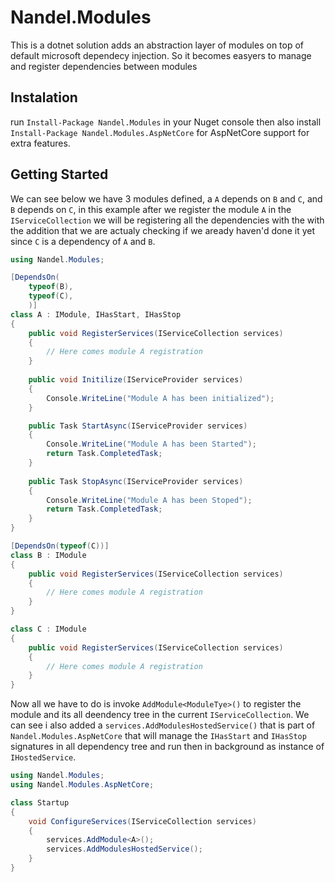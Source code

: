 # Nandel.Modules

This is a dotnet solution adds an abstraction layer of modules on top of default microsoft dependecy injection. 
So it becomes easyers to manage and register dependencies between modules

## Instalation

run `Install-Package Nandel.Modules` in your Nuget console then also install `Install-Package Nandel.Modules.AspNetCore` for AspNetCore support for extra features.

## Getting Started

We can see below we have 3 modules defined, a `A` depends on `B` and `C`, and `B` depends on `C`, in this example after 
we register the module `A` in the `IServiceCollection` we will be registering all the dependencies with the with 
the addition that we are actualy checking if we aready haven'd done it yet since `C` is a dependency of `A` and `B`.

```csharp
using Nandel.Modules;

[DependsOn(
    typeof(B),
    typeof(C),
    )]
class A : IModule, IHasStart, IHasStop
{
    public void RegisterServices(IServiceCollection services)
    {
        // Here comes module A registration
    }
    
    public void Initilize(IServiceProvider services)
    {
        Console.WriteLine("Module A has been initialized");
    }

    public Task StartAsync(IServiceProvider services)
    {
        Console.WriteLine("Module A has been Started");
        return Task.CompletedTask;
    }
    
    public Task StopAsync(IServiceProvider services)
    {
        Console.WriteLine("Module A has been Stoped");
        return Task.CompletedTask;
    }
}

[DependsOn(typeof(C))]
class B : IModule
{
    public void RegisterServices(IServiceCollection services)
    {
        // Here comes module A registration
    }
}

class C : IModule 
{
    public void RegisterServices(IServiceCollection services)
    {
        // Here comes module A registration
    }
}
```

Now all we have to do is invoke `AddModule<ModuleTye>()` to register the module and its all deendency tree in the current `IServiceCollection`. 
We can see i also added a `services.AddModulesHostedService()` that is part of `Nandel.Modules.AspNetCore` that will manage the `IHasStart` and `IHasStop` signatures
in all dependency tree and run then in background as instance of `IHostedService`.

```csharp
using Nandel.Modules;
using Nandel.Modules.AspNetCore;

class Startup
{
    void ConfigureServices(IServiceCollection services)
    {
        services.AddModule<A>();
        services.AddModulesHostedService();
    }
}
```

